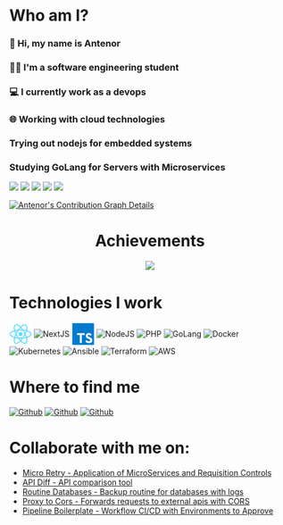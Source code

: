 # Who am I?

### 👋 Hi, my name is Antenor
### 👨‍💻 I'm a software engineering student
### 💻 I currently work as a devops
### 🌐 Working with cloud technologies
### Trying out nodejs for embedded systems
### Studying GoLang for Servers with Microservices

![](https://github-profile-summary-cards.vercel.app/api/cards/profile-details?username=antenordev&theme=github)
![](https://github-profile-summary-cards.vercel.app/api/cards/repos-per-language?username=antenordev&theme=github)
![](https://github-profile-summary-cards.vercel.app/api/cards/most-commit-language?username=antenordev&theme=github)
![](https://github-profile-summary-cards.vercel.app/api/cards/stats?username=antenordev&theme=github)
![](https://github-profile-summary-cards.vercel.app/api/cards/productive-time?username=antenordev&theme=github)

<div>
    <a href="#">
        <img alt="Antenor's Contribution Graph Details" src="https://activity-graph.herokuapp.com/graph?username=antenordev&custom_title=Antenor's%20Contribution%20Graph%20Details&bg_color=0D1117&color=7CFC00&line=7CFC00&point=5ce1e6&hide_border=true"/>
    </a>
</div>
   
<div align="center">
    <h1>Achievements</h1>
    <img src="https://github-profile-trophy.vercel.app/?username=antenordev" />
</div>

<div>
    <h1>Technologies I work</h1>
    <img 
        align="center"
        alt="ReactJS e React Native"
        height="auto"
        width="40"
        src="https://raw.githubusercontent.com/devicons/devicon/master/icons/react/react-original.svg"
    />
    <img 
        align="center"
        alt="NextJS"
        height="auto"
        width="40"   src="https://camo.githubusercontent.com/92ec9eb7eeab7db4f5919e3205918918c42e6772562afb4112a2909c1aaaa875/68747470733a2f2f6173736574732e76657263656c2e636f6d2f696d6167652f75706c6f61642f76313630373535343338352f7265706f7369746f726965732f6e6578742d6a732f6e6578742d6c6f676f2e706e67"
    />
    <img 
        align="center" 
        alt="Typescript" 
        height="auto"
        width="40" 
        src="https://raw.githubusercontent.com/devicons/devicon/master/icons/typescript/typescript-plain.svg"
    />
    <img 
        align="center" 
        alt="NodeJS" 
        height="auto"
        width="40" 
        src="https://cdn.worldvectorlogo.com/logos/nodejs-icon.svg"
    />
    <img 
        align="center"
        alt="PHP"
        height="auto"
        width="50"
        src="https://raw.githubusercontent.com/jmnote/z-icons/master/svg/php.svg"
    />
    <img 
        align="center"
        alt="GoLang"
        height="auto"
        width="40"
        src="https://raw.githubusercontent.com/jmnote/z-icons/master/svg/go.svg"
    />
    <img 
        align="center"
        alt="Docker"
        height="auto"
        width="40"
        src="https://www.svgrepo.com/show/331370/docker.svg"
    />
    <img 
        align="center"
        alt="Kubernetes"
        height="auto"
        width="40"
        src="https://upload.wikimedia.org/wikipedia/commons/thumb/3/39/Kubernetes_logo_without_workmark.svg/1200px-Kubernetes_logo_without_workmark.svg.png"
    />
    <img 
        align="center"
        alt="Ansible"
        height="auto"
        width="40"
        src="https://ansible-doc-zh.readthedocs.io/zh/latest/_static/images/logo_invert.png"
    />
    <img 
        align="center"
        alt="Terraform"
        height="auto"
        width="50"
        src="https://humancoders-formations.s3.amazonaws.com/uploads/course/logo/541/formation-terraform.png"
    />
    <img 
        align="center"
        alt="AWS"
        height="auto"
        width="40"
        src="https://upload.wikimedia.org/wikipedia/commons/thumb/9/93/Amazon_Web_Services_Logo.svg/1024px-Amazon_Web_Services_Logo.svg.png"
    />
</div>

# Where to find me
[![Github](https://img.shields.io/github/followers/antenordev?label=Follow&style=social)](https://github.com/antenordev)
[![Github](https://img.shields.io/youtube/channel/subscribers/UCoZlatvwcHl_FU-S0ykowqg?style=social)](https://www.youtube.com/channel/UCoZlatvwcHl_FU-S0ykowqg)
[![Github](https://img.shields.io/badge/LinkedIn-antenorpires-blue)](https://www.linkedin.com/in/antenorpires)

# Collaborate with me on:

- [Micro Retry - Application of MicroServices and Requisition Controls](https://github.com/antenordev/micro-retry)
- [API Diff - API comparison tool](https://github.com/antenordev/api-diff)
- [Routine Databases - Backup routine for databases with logs](https://github.com/antenordev/routine-dbs)
- [Proxy to Cors - Forwards requests to external apis with CORS](https://github.com/antenordev/proxy2cors)
- [Pipeline Boilerplate - Workflow CI/CD with Environments to Approve](https://github.com/antenordev/pipeline-boilerplate)
